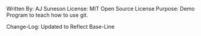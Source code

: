 Written By: AJ Suneson
License: MIT Open Source License
Purpose: Demo Program to teach how to use git.

Change-Log: Updated to Reflect Base-Line